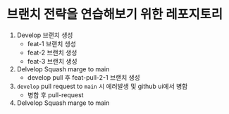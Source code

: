 # 브랜치 전략을 연습해보기 위한 레포지토리

1. Develop 브랜치 생성
   - feat-1 브랜치 생성
   - feat-2 브랜치 생성
   - feat-3 브랜치 생성
2. Delvelop Squash marge to main
    - develop pull 후 feat-pull-2-1 브랜치 생성
3. `develop` pull request to `main` 시 에러발생 및 github ui에서 병합
   - 병합 후 pull-request
4. Delvelop Squash marge to main
